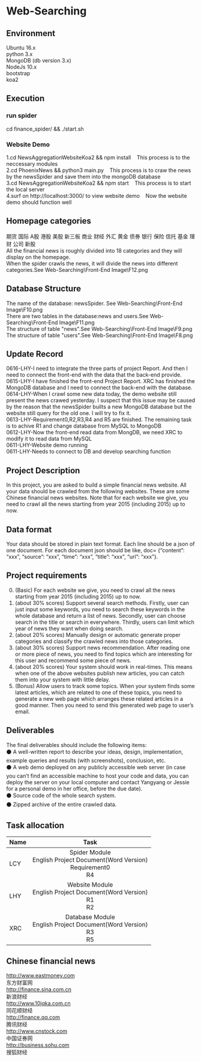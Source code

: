 # Web-Searching

## Environment
Ubuntu 16.x<br>
python 3.x<br>
MongoDB (db version 3.x)<br>
NodeJs 10.x<br>
bootstrap<br>
koa2<br>

## 	Execution
### run spider
cd finance_spider/ && ./start.sh

### Website Demo
1.cd NewsAggregationWebsiteKoa2 && npm install &nbsp;&nbsp; This process is to the neccessary modules<br>
2.cd PhoenixNews && python3 main.py  &nbsp;&nbsp; This process is to craw the news by the newsSpider and save them into the mongoDB database<br>
3.cd NewsAggregationWebsiteKoa2 && npm start  &nbsp;&nbsp; This process is to start the local server<br>
4.surf on http://localhost:3000/ to view website demo &nbsp;&nbsp; Now the website demo should function well<br>


## Homepage categories
期货
国际
A股
港股
美股
新三板
商业
财经
外汇
黄金
债券
银行
保险
信托
基金
理财
公司
新股<br>
All the financial news is roughly divided into 18 categories and they will display on the homepage.<br>
When the spider crawls the news, it will divide the news into different categories.See Web-Searching\Front-End Image\F12.png<br>

## Database Structure
The name of the database: newsSpider. See Web-Searching\Front-End Image\F10.png<br>
There are two tables in the database:news and users.See Web-Searching\Front-End Image\F11.png<br>
The structure of table "news".See Web-Searching\Front-End Image\F9.png<br>
The structure of table "users".See Web-Searching\Front-End Image\F8.png<br>


## Update Record
0616-LHY-I need to integrate the three parts of project Report. And then I need to connect the front-end with the data that the back-end provide.<br>
0615-LHY-I have finished the front-end Project Report. XRC has finished the MongoDB database and I need to connect the back-end with the database.<br>
0614-LHY-When I crawl some new data today, the demo website still present the news crawed yesterday. I suspect that this issue may be caused by the reason that the newsSpider builts a new MongoDB database but the website still query for the old one. I will try to fix it.<br>
0613-LHY-Requirement0,R2,R3,R4 and R5 are finished. The remaining task is to achive R1 and change database from MySQL to MongoDB<br>
0612-LHY-Now the front-end read data from MongDB, we need XRC to modify it to read data from MySQL<br>
0611-LHY-Website demo running<br>
0611-LHY-Needs to connect to DB and develop searching function

## Project Description
In this project, you are asked to build a simple financial news website. All your data should be crawled from the following websites. These are some Chinese financial news websites. Note that for each website we give, you need to crawl all the news starting from year 2015 (including 2015) up to now.

## Data format
Your data should be stored in plain text format. Each line should be a json of one document. For each document json should be like, doc= {“content”: “xxx”, “source”: “xxx”, “time”: “xxx”, “title”: “xxx”, “url”: “xxx”}.


## Project requirements
0. (Basic) For each website we give, you need to crawl all the news starting from year 2015 (including 2015) up to now.
1. (about 30% scores) Support several search methods. Firstly, user can just input some keywords, you need to search these keywords in the whole database and return a list of news. Secondly, user can choose search in the title or search in everywhere. Thirdly, users can limit which year of news they want when doing search. 
2. (about 20% scores) Manually design or automatic generate proper categories and classify the crawled news into those categories. 
3. (about 30% scores) Support news recommendation. After reading one or more piece of news, you need to find topics which are interesting for this user and recommend some piece of news. 
4. (about 20% scores) Your system should work in real-times. This means when one of the above websites publish new articles, you can catch them into your system with little delay. 
5. (Bonus) Allow users to track some topics. When your system finds some latest articles, which are related to one of these topics, you need to generate a new web page which arranges these related articles in a good manner. Then you need to send this generated web page to user’s email. 

## Deliverables
The final deliverables should include the following items:<br>
⚫ A well-written report to describe your ideas, design, implementation, example queries and results (with screenshots), conclusion, etc.<br>
⚫ A web demo deployed on any publicly accessible web server (in case you can’t find an accessible machine to host your code and data, you can deploy the server on your local computer and contact Yangyang or Jessie for a personal demo in her office, before the due date).<br>
⚫ Source code of the whole search system.<br>
⚫ Zipped archive of the entire crawled data.<br>

## Task allocation
| Name        |       Task  |
| --------   |  :----: |
| LCY       | Spider Module<br> English Project Document(Word Version)<br> Requirement0<br> R4<br>         |
| LHY        | Website Module<br>English Project Document(Word Version)<br>   R1<br> R2<br>          |
| XRC        | Database Module<br>English Project Document(Word Version)<br>  R3<br> R5<br>      |



## Chinese financial news
http://www.eastmoney.com  
东方财富网  <br> 
http://finance.sina.com.cn   
新浪财经  <br> 
http://www.10jqka.com.cn  
同花顺财经  <br> 
http://finance.qq.com  
腾讯财经  <br> 
http://www.cnstock.com  
中国证券网  <br> 
http://business.sohu.com  
搜狐财经 <br>  


